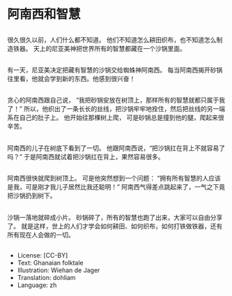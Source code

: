 # 阿南西和智慧

##
很久很久以前，人们什么都不知道。
他们不知道怎么耕田织布，也不知道怎么制造铁器。
天上的尼亚美神把世界所有的智慧都藏在一个沙锅里面。

##
有一天，尼亚美决定把藏有智慧的沙锅交给蜘蛛神阿南西。
每当阿南西揭开砂锅往里看，他就会学到新的东西。他感到很兴奋！

##
贪心的阿南西跟自己说，
“我把砂锅安放在树顶上，那样所有的智慧就都只属于我了！”
所以，他织出了一条长长的丝线，把沙锅牢牢地拴住，然后把丝线的另一端系在自己的肚子上。
他开始往那棵树上爬，
可是砂锅总是撞到他的腿，爬起来很辛苦。

##
阿南西的儿子在树底下看到了一切。
他跟阿南西说，“把沙锅扛在背上不就容易了吗？”
于是阿南西就试着把沙锅扛在背上，果然容易很多。

##
阿南西很快就爬到树顶上。
可是他突然想到一个问题：
“拥有所有智慧的人应该是我，可是刚才我儿子居然比我还聪明！”
阿南西气得差点跳起来了，一气之下竟把沙锅扔到树下。

##
沙锅一落地就碎成小片。
砂锅碎了，所有的智慧也跑了出来，大家可以自由分享了。
就是这样，世上的人们才学会如何耕田、如何织布，如何打铁做铁器，还有所有现在人会做的一切。

##
* License: [CC-BY]
* Text: Ghanaian folktale
* Illustration: Wiehan de Jager
* Translation: dohliam
* Language: zh

